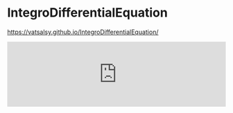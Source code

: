 # IntegroDifferentialEquation
https://vatsalsy.github.io/IntegroDifferentialEquation/
<iframe width="100%" src="http://docs.google.com/viewer?url=https://raw.githubusercontent.com/VatsalSy/IntegroDifferentialEquation/master/Documentation.pdf&embedded=true" frameborder="0" allowfullscreen"></iframe>

